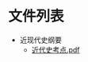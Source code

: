 # 文件列表

- 近现代史纲要
    - [近代史考点.pdf](https://github.com/NjustLib/NjustDocs/blob/main/%E8%BF%91%E7%8E%B0%E4%BB%A3%E5%8F%B2%E7%BA%B2%E8%A6%81/%E8%BF%91%E4%BB%A3%E5%8F%B2%E8%80%83%E7%82%B9.pdf)

